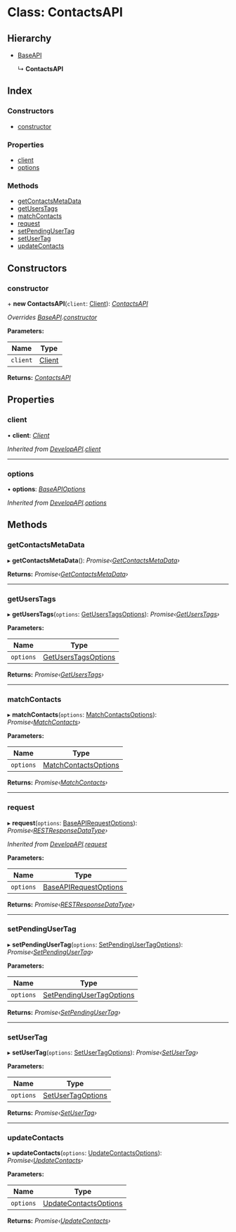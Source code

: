 
# Class: ContactsAPI

## Hierarchy

* [BaseAPI](_client_apis_baseapi_.baseapi.md)

  ↳ **ContactsAPI**

## Index

### Constructors

* [constructor](_client_apis_contactsapi_.contactsapi.md#constructor)

### Properties

* [client](_client_apis_contactsapi_.contactsapi.md#client)
* [options](_client_apis_contactsapi_.contactsapi.md#options)

### Methods

* [getContactsMetaData](_client_apis_contactsapi_.contactsapi.md#getcontactsmetadata)
* [getUsersTags](_client_apis_contactsapi_.contactsapi.md#getuserstags)
* [matchContacts](_client_apis_contactsapi_.contactsapi.md#matchcontacts)
* [request](_client_apis_contactsapi_.contactsapi.md#request)
* [setPendingUserTag](_client_apis_contactsapi_.contactsapi.md#setpendingusertag)
* [setUserTag](_client_apis_contactsapi_.contactsapi.md#setusertag)
* [updateContacts](_client_apis_contactsapi_.contactsapi.md#updatecontacts)

## Constructors

### <a id="constructor" name="constructor"></a>  constructor

\+ **new ContactsAPI**(`client`: [Client](_client_client_.client.md)): *[ContactsAPI](_client_apis_contactsapi_.contactsapi.md)*

*Overrides [BaseAPI](_client_apis_baseapi_.baseapi.md).[constructor](_client_apis_baseapi_.baseapi.md#constructor)*

**Parameters:**

Name | Type |
------ | ------ |
`client` | [Client](_client_client_.client.md) |

**Returns:** *[ContactsAPI](_client_apis_contactsapi_.contactsapi.md)*

## Properties

### <a id="client" name="client"></a>  client

• **client**: *[Client](_client_client_.client.md)*

*Inherited from [DevelopAPI](_client_apis_developapi_.developapi.md).[client](_client_apis_developapi_.developapi.md#client)*

___

### <a id="options" name="options"></a>  options

• **options**: *[BaseAPIOptions](../modules/_interfaces_apiinterfaces_.md#baseapioptions)*

*Inherited from [DevelopAPI](_client_apis_developapi_.developapi.md).[options](_client_apis_developapi_.developapi.md#options)*

## Methods

### <a id="getcontactsmetadata" name="getcontactsmetadata"></a>  getContactsMetaData

▸ **getContactsMetaData**(): *Promise‹[GetContactsMetaData](../modules/_client_apis_contactsapi_.md#getcontactsmetadata)›*

**Returns:** *Promise‹[GetContactsMetaData](../modules/_client_apis_contactsapi_.md#getcontactsmetadata)›*

___

### <a id="getuserstags" name="getuserstags"></a>  getUsersTags

▸ **getUsersTags**(`options`: [GetUsersTagsOptions](../modules/_client_apis_contactsapi_.md#getuserstagsoptions)): *Promise‹[GetUsersTags](../modules/_client_apis_contactsapi_.md#getuserstags)›*

**Parameters:**

Name | Type |
------ | ------ |
`options` | [GetUsersTagsOptions](../modules/_client_apis_contactsapi_.md#getuserstagsoptions) |

**Returns:** *Promise‹[GetUsersTags](../modules/_client_apis_contactsapi_.md#getuserstags)›*

___

### <a id="matchcontacts" name="matchcontacts"></a>  matchContacts

▸ **matchContacts**(`options`: [MatchContactsOptions](../modules/_client_apis_contactsapi_.md#matchcontactsoptions)): *Promise‹[MatchContacts](../modules/_client_apis_contactsapi_.md#matchcontacts)›*

**Parameters:**

Name | Type |
------ | ------ |
`options` | [MatchContactsOptions](../modules/_client_apis_contactsapi_.md#matchcontactsoptions) |

**Returns:** *Promise‹[MatchContacts](../modules/_client_apis_contactsapi_.md#matchcontacts)›*

___

### <a id="request" name="request"></a>  request

▸ **request**(`options`: [BaseAPIRequestOptions](../modules/_client_apis_baseapi_.md#baseapirequestoptions)): *Promise‹[RESTResponseDataType](../modules/_interfaces_restinterfaces_.md#restresponsedatatype)›*

*Inherited from [DevelopAPI](_client_apis_developapi_.developapi.md).[request](_client_apis_developapi_.developapi.md#request)*

**Parameters:**

Name | Type |
------ | ------ |
`options` | [BaseAPIRequestOptions](../modules/_client_apis_baseapi_.md#baseapirequestoptions) |

**Returns:** *Promise‹[RESTResponseDataType](../modules/_interfaces_restinterfaces_.md#restresponsedatatype)›*

___

### <a id="setpendingusertag" name="setpendingusertag"></a>  setPendingUserTag

▸ **setPendingUserTag**(`options`: [SetPendingUserTagOptions](../modules/_client_apis_contactsapi_.md#setpendingusertagoptions)): *Promise‹[SetPendingUserTag](../modules/_client_apis_contactsapi_.md#setpendingusertag)›*

**Parameters:**

Name | Type |
------ | ------ |
`options` | [SetPendingUserTagOptions](../modules/_client_apis_contactsapi_.md#setpendingusertagoptions) |

**Returns:** *Promise‹[SetPendingUserTag](../modules/_client_apis_contactsapi_.md#setpendingusertag)›*

___

### <a id="setusertag" name="setusertag"></a>  setUserTag

▸ **setUserTag**(`options`: [SetUserTagOptions](../modules/_client_apis_contactsapi_.md#setusertagoptions)): *Promise‹[SetUserTag](../modules/_client_apis_contactsapi_.md#setusertag)›*

**Parameters:**

Name | Type |
------ | ------ |
`options` | [SetUserTagOptions](../modules/_client_apis_contactsapi_.md#setusertagoptions) |

**Returns:** *Promise‹[SetUserTag](../modules/_client_apis_contactsapi_.md#setusertag)›*

___

### <a id="updatecontacts" name="updatecontacts"></a>  updateContacts

▸ **updateContacts**(`options`: [UpdateContactsOptions](../modules/_client_apis_contactsapi_.md#updatecontactsoptions)): *Promise‹[UpdateContacts](../modules/_client_apis_contactsapi_.md#updatecontacts)›*

**Parameters:**

Name | Type |
------ | ------ |
`options` | [UpdateContactsOptions](../modules/_client_apis_contactsapi_.md#updatecontactsoptions) |

**Returns:** *Promise‹[UpdateContacts](../modules/_client_apis_contactsapi_.md#updatecontacts)›*
